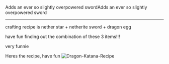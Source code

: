 Adds an ever so slightly overpowered swordAdds an ever so slightly overpowered sword

---

crafting recipe is nether star + netherite sword + dragon egg

have fun finding out the combination of these 3 items!!!

very funnie

Heres the recipe, have fun
![Dragon-Katana-Recipe](https://github.com/braban/Dragon-Katana/assets/98791492/2e467a5f-b1d6-4ffa-a1ca-1422946304fa)
